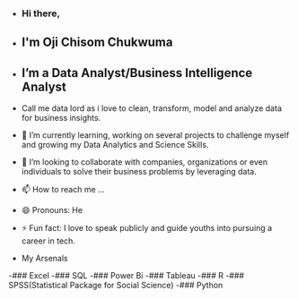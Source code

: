 - ### Hi there,

 - ## I'm Oji Chisom Chukwuma

- ## I’m a Data Analyst/Business Intelligence Analyst

- Call me data lord as i love to clean, transform, model and analyze data for business insights.
- 🌱 I’m currently learning, working on several projects to challenge myself and growing my Data Analytics and Science Skills.
- 💞️ I’m looking to collaborate with companies, organizations or even individuals to solve their business problems by leveraging data.
- 📫 How to reach me ...
- 😄 Pronouns: He 
- ⚡ Fun fact: I love to speak publicly and guide youths into pursuing a career in tech.



- My Arsenals

-### Excel
-### SQL
-### Power Bi
-### Tableau
-### R
-### SPSS(Statistical Package for Social Science)
-### Python

